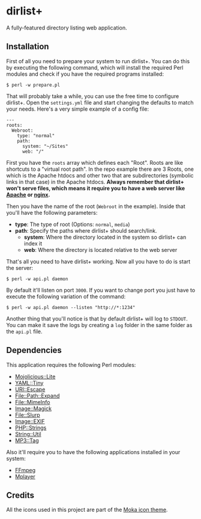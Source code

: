 # dirlist+

A fully-featured directory listing web application.


## Installation

First of all you need to prepare your system to run dirlist+. You can do this by executing the following command, which will install the required Perl modules and check if you have the required programs installed:

    $ perl -w prepare.pl

That will probably take a while, you can use the free time to configure dirlist+. Open the `settings.yml` file and start changing the defaults to match your needs. Here's a very simple example of a config file:

    ---
    roots:
      Webroot:
        type: "normal"
        path:
          system: "~/Sites"
          web: "/"

First you have the `roots` array which defines each "Root". Roots are like shortcuts to a "virtual root path". In the repo example there are 3 Roots, one which is the Apache htdocs and other two that are subdirectories (symbolic links in that case) in the Apache htdocs. **Always remember that dirlist+ won't serve files, which means it require you to have a web server like [Apache](http://httpd.apache.org/) or [nginx](http://nginx.org/).**

Then you have the name of the root (`Webroot` in the example). Inside that you'll have the following parameters:

  - **type**: The type of root (Options: `normal`, `media`)
  - **path**: Specify the paths where dirlist+ should search/link.
    - **system**: Where the directory located in the system so dirlist+ can index it
	- **web**: Where the directory is located relative to the web server

That's all you need to have dirlist+ working. Now all you have to do is start the server:

    $ perl -w api.pl daemon

By default it'll listen on port `3000`. If you want to change port you just have to execute the following variation of the command:

    $ perl -w api.pl daemon --listen "http://*:1234"

Another thing that you'll notice is that by default dirlist+ will log to `STDOUT`. You can make it save the logs by creating a `log` folder in the same folder as the `api.pl` file.


## Dependencies

This application requires the following Perl modules:

  - [Mojolicious::Lite](http://mojolicio.us/)
  - [YAML::Tiny](http://search.cpan.org/dist/YAML-Tiny/lib/YAML/Tiny.pm)
  - [URI::Escape](http://search.cpan.org/~gaas/URI-1.60/URI/Escape.pm)
  - [File::Path::Expand](http://search.cpan.org/~rclamp/File-Path-Expand-1.02/lib/File/Path/Expand.pm)
  - [File::MimeInfo](http://search.cpan.org/~michielb/File-MimeInfo-0.21/lib/File/MimeInfo.pm)
  - [Image::Magick](http://www.imagemagick.org/script/perl-magick.php)
  - [File::Slurp](http://search.cpan.org/~uri/File-Slurp-9999.19/lib/File/Slurp.pm)
  - [Image::EXIF](http://search.cpan.org/~ccpro/Image-EXIF-0.99.4/EXIF.pm)
  - [PHP::Strings](http://search.cpan.org/~kudarasp/PHP-Strings-0.28/Strings.pm)
  - [String::Util](http://search.cpan.org/~miko/String-Util-1.21/lib/String/Util.pm)
  - [MP3::Tag](http://search.cpan.org/~ilyaz/MP3-Tag-0.92/Tag/ID3v2.pm)

Also it'll require you to have the following applications installed in your system:

  - [FFmpeg](http://www.ffmpeg.org/)
  - [Mplayer](http://www.mplayerhq.hu/design7/news.html)


## Credits

All the icons used in this project are part of the [Moka icon theme](https://github.com/snwh/moka-icon-theme/).
